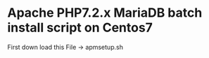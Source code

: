 # Apache PHP7.2.x MariaDB batch install script on Centos7

 
 First down load this File -> apmsetup.sh
 
 

